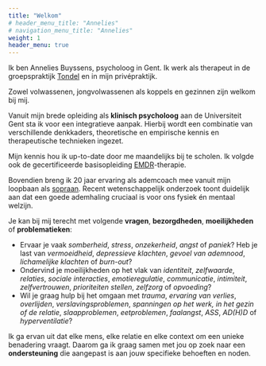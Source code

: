 ```yaml
---
title: "Welkom"
# header_menu_title: "Annelies"
# navigation_menu_title: "Annelies"
weight: 1
header_menu: true
---
```


Ik ben Annelies Buyssens, psycholoog in Gent. Ik werk als therapeut in de groepspraktijk [Tondel](https://www.tondel.be/) en in mijn
privépraktijk.

Zowel volwassenen, jongvolwassenen als koppels en gezinnen zijn welkom bij mij.

Vanuit mijn brede opleiding als **klinisch psycholoog** aan de Universiteit Gent sta ik voor een integratieve aanpak.
Hierbij wordt een combinatie van verschillende denkkaders, theoretische en empirische kennis en therapeutische technieken ingezet.

Mijn kennis hou ik up-to-date door me maandelijks bij te scholen. Ik volgde ook de gecertificeerde basisopleiding [EMDR](https://emdr-belgium.be/)-therapie.

Bovendien breng ik 20 jaar ervaring als ademcoach mee vanuit mijn loopbaan als [sopraan](/sopraan).
Recent wetenschappelijk onderzoek toont duidelijk aan dat een goede ademhaling cruciaal is voor ons fysiek én mentaal welzijn.

Je kan bij mij terecht met volgende **vragen**, **bezorgdheden**, **moeilijkheden** of
**problematieken**:

* Ervaar je vaak *somberheid*, *stress*, *onzekerheid*, *angst* of *paniek*? Heb je last van *vermoeidheid*, *depressieve klachten*, *gevoel van ademnood*, *lichamelijke klachten* of *burn-out*?
* Ondervind je moeilijkheden op het vlak van *identiteit*, *zelfwaarde*, *relaties*, *sociale interacties*, *emotieregulatie*, *communicatie*, *intimiteit*, *zelfvertrouwen*, *prioriteiten stellen*, *zelfzorg* of *opvoeding*?
* Wil je graag hulp bij het omgaan met *trauma*, *ervaring van verlies*, *overlijden*, *verslavingsproblemen*, *spanningen op het werk, in het gezin of de relatie*, *slaapproblemen*, *eetproblemen*, *faalangst*, *ASS*, *AD(H)D* of *hyperventilatie*?

Ik ga ervan uit dat elke mens, elke relatie en elke context om een unieke benadering vraagt.
Daarom ga ik graag samen met jou op zoek naar een **ondersteuning** die aangepast is aan jouw specifieke behoeften en noden.




